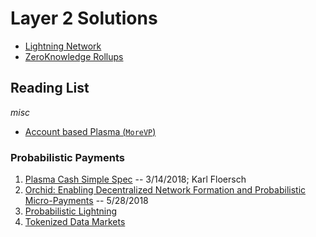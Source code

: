 # Layer 2 Solutions

* [Lightning Network](./lightning.md)
* [ZeroKnowledge Rollups](./rollups.md)

## Reading List

*misc*
* [Account based Plasma (`MoreVP`)](https://ethresear.ch/t/account-based-plasma-morevp/5480)

### Probabilistic Payments

1. [Plasma Cash Simple Spec](https://karl.tech/plasma-cash-simple-spec/) -- 3/14/2018; Karl Floersch
2. [Orchid: Enabling Decentralized Network Formation and Probabilistic Micro-Payments](https://www.orchid.com/whitepaper.pdf) -- 5/28/2018
3. [Probabilistic Lightning](https://courses.csail.mit.edu/6.857/2017/project/7.pdf)
4. [Tokenized Data Markets](https://arxiv.org/pdf/1806.00139.pdf)
